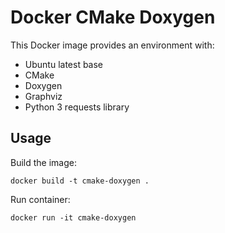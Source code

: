 # Docker CMake Doxygen

This Docker image provides an environment with:
- Ubuntu latest base
- CMake
- Doxygen
- Graphviz
- Python 3 requests library

## Usage

Build the image:
```
docker build -t cmake-doxygen .
```

Run container:
```
docker run -it cmake-doxygen
```
